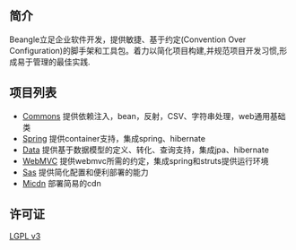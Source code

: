 ## 简介

Beangle立足企业软件开发，提供敏捷、基于约定(Convention Over Configuration)的脚手架和工具包。着力以简化项目构建,并规范项目开发习惯,形成易于管理的最佳实践.

## 项目列表

* [Commons](/docs/commons/index.html) 提供依赖注入，bean，反射，CSV、字符串处理，web通用基础类
* [Spring](/docs/spring/index.html) 提供container支持，集成spring、hibernate
* [Data](/docs/data/index.html) 提供基于数据模型的定义、转化、查询支持，集成jpa、hibernate
* [WebMVC](/docs/webmvc/index.html) 提供webmvc所需的约定，集成spring和struts提供运行环境
* [Sas](/docs/sas/index.html) 提供简化配置和便利部署的能力
* [Micdn](/docs/micdn/index.html) 部署简易的cdn

## 许可证
[LGPL v3](http://www.gnu.org/licenses/lgpl.txt)

